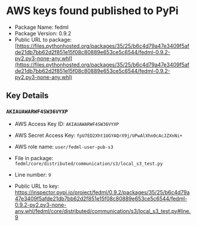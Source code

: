 # AWS keys found published to PyPi

* Package Name: fedml
* Package Version: 0.9.2
* Public URL to package: [https://files.pythonhosted.org/packages/35/25/b6c4d79a47e3409f5afde21db7bb62d2f851e15f08c80889e653ce5c6544/fedml-0.9.2-py2.py3-none-any.whl](https://files.pythonhosted.org/packages/35/25/b6c4d79a47e3409f5afde21db7bb62d2f851e15f08c80889e653ce5c6544/fedml-0.9.2-py2.py3-none-any.whl)

## Key Details

### `AKIAUAWARWF4SW36VYXP`

* AWS Access Key ID: `AKIAUAWARWF4SW36VYXP`
* AWS Secret Access Key: `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` 
* AWS role name: `user/fedml-user-pub-s3`
* File in package: `fedml/core/distributed/communication/s3/local_s3_test.py`
* Line number: `9`

* Public URL to key: https://inspector.pypi.io/project/fedml/0.9.2/packages/35/25/b6c4d79a47e3409f5afde21db7bb62d2f851e15f08c80889e653ce5c6544/fedml-0.9.2-py2.py3-none-any.whl/fedml/core/distributed/communication/s3/local_s3_test.py#line.9


